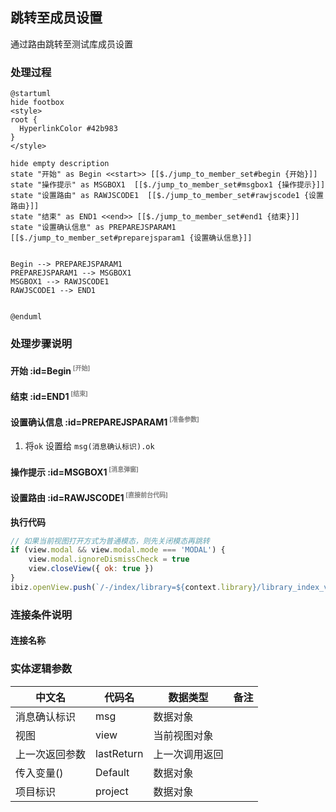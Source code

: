 ## 跳转至成员设置 <!-- {docsify-ignore-all} -->

   通过路由跳转至测试库成员设置

### 处理过程

```plantuml
@startuml
hide footbox
<style>
root {
  HyperlinkColor #42b983
}
</style>

hide empty description
state "开始" as Begin <<start>> [[$./jump_to_member_set#begin {开始}]]
state "操作提示" as MSGBOX1  [[$./jump_to_member_set#msgbox1 {操作提示}]]
state "设置路由" as RAWJSCODE1  [[$./jump_to_member_set#rawjscode1 {设置路由}]]
state "结束" as END1 <<end>> [[$./jump_to_member_set#end1 {结束}]]
state "设置确认信息" as PREPAREJSPARAM1  [[$./jump_to_member_set#preparejsparam1 {设置确认信息}]]


Begin --> PREPAREJSPARAM1
PREPAREJSPARAM1 --> MSGBOX1
MSGBOX1 --> RAWJSCODE1
RAWJSCODE1 --> END1


@enduml
```


### 处理步骤说明

#### 开始 :id=Begin<sup class="footnote-symbol"> <font color=gray size=1>[开始]</font></sup>




#### 结束 :id=END1<sup class="footnote-symbol"> <font color=gray size=1>[结束]</font></sup>




#### 设置确认信息 :id=PREPAREJSPARAM1<sup class="footnote-symbol"> <font color=gray size=1>[准备参数]</font></sup>



1. 将`ok` 设置给  `msg(消息确认标识).ok`

#### 操作提示 :id=MSGBOX1<sup class="footnote-symbol"> <font color=gray size=1>[消息弹窗]</font></sup>




#### 设置路由 :id=RAWJSCODE1<sup class="footnote-symbol"> <font color=gray size=1>[直接前台代码]</font></sup>



<p class="panel-title"><b>执行代码</b></p>

```javascript
// 如果当前视图打开方式为普通模态，则先关闭模态再跳转
if (view.modal && view.modal.mode === 'MODAL') {
	view.modal.ignoreDismissCheck = true
	view.closeView({ ok: true })
}
ibiz.openView.push(`/-/index/library=${context.library}/library_index_view/srfnav=usrdrgroup1227882118/library_details_setting_tree_exp_view/srfnav=root%3Anormal%3Amember/library_member_config_grid_view/-`);
```

### 连接条件说明
#### 连接名称 




### 实体逻辑参数

|    中文名   |    代码名    |  数据类型      |备注 |
| --------| --------| --------  | --------   |
|消息确认标识|msg|数据对象||
|视图|view|当前视图对象||
|上一次返回参数|lastReturn|上一次调用返回||
|传入变量(<i class="fa fa-check"/></i>)|Default|数据对象||
|项目标识|project|数据对象||
